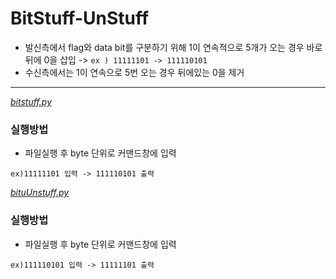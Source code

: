 # BitStuff-UnStuff
* 발신측에서 flag와 data bit를 구분하기 위해 1이 연속적으로 5개가 오는 경우 바로 뒤에 0을 삽입 -> `ex ) 11111101 -> 111110101`
*  수신측에서는 1이 연속으로 5번 오는 경우 뒤에있는 0을 제거
  
  ---
  [*bitstuff.py*](https://github.com/yannJu/ComputerNetwork/blob/master/BitStuffing/bitstuff.py)
###  **실행방법**
- 파일실행 후 byte 단위로 커맨드창에 입력
  
`ex)11111101 입력 -> 111110101 출력`


[*bituUnstuff.py*](https://github.com/yannJu/ComputerNetwork/blob/master/BitStuffing/bitUnstuff.py)
###  **실행방법**
- 파일실행 후 byte 단위로 커맨드창에 입력
  
`ex)111110101 입력 -> 11111101 출력`
